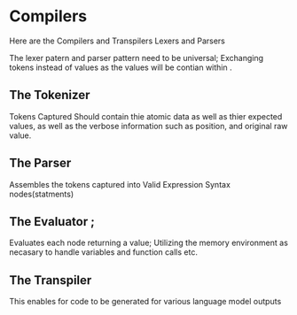 ﻿# Compilers 

Here are the Compilers and Transpilers Lexers and Parsers 

The lexer patern and parser pattern need to be universal;
Exchanging tokens instead of values as the values will be contian within . 

## The Tokenizer
Tokens Captured Should contain thie atomic data as well as thier expected values,
as well as the verbose information such as position, and original raw value.
## The Parser 
Assembles the tokens captured into Valid Expression Syntax nodes(statments)

## The Evaluator ; 
Evaluates each node returning a value; Utilizing the memory environment as necasary to handle variables and function calls etc. 

## The Transpiler
This enables for code to be generated for various language model outputs 
 
